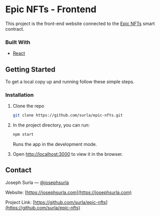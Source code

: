 # Epic NFTs - Frontend

This project is the front-end website connected to the [Epic NFTs](https://github.com/surla/epic-nfts) smart contract.

### Built With

- [React](https://www.reactjs.org)

## Getting Started

To get a local copy up and running follow these simple steps.

### Installation

1. Clone the repo

   ```sh
   git clone https://github.com/surla/epic-nfts.git
   ```

2. In the project directory, you can run:

   ```sh
   npm start
   ```

   Runs the app in the development mode.

3. Open [http://localhost:3000](http://localhost:3000) to view it in the browser.

## Contact

Joseph Surla — [@josephsurla](https://twitter.com/josephsurla)

Website: [https://josephsurla.com](https://josephsurla.com)

Project Link: [https://github.com/surla/epic-nfts](https://github.com/surla/epic-nfts)
